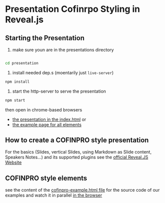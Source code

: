 # Presentation Cofinrpo Styling in Reveal.js

## Starting the Presentation

1. make sure youn are in the presentations directory
  ```bash
  
  cd presentation
  ```
1. install needed dep.s (moentarily just `live-server`)
  ```bash
  npm install
  ```
1. start the http-server to serve the presentation
  ```bash
  npm start
  ```

then open in chrome-based browsers

- [the presentation in the index.html](http://localhost:8808/) or
- [the example page for all elements](http://localhost:8808/cofinpro-example.html)

## How to create a COFINPRO style presentation

For the basics (Slides, vertical Slides, using Markdown as Slide content, Speakers Notes...) and its supported plugins see the [official Reveal.JS Website](https://revealjs.com/)

## COFINPRO style elements

 see the content of the [cofinpro-example.html file](./cofinpro-example.html) for the source code of our examples and watch it in parallel [in the browser](http://localhost:8808/cofinpro-example.html)
